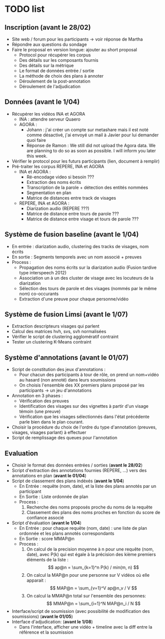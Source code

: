 # TODO list

## Inscription (avant le 28/02)
- Site web / forum pour les participants -> voir réponse de Martha
- Répondre aux questions du sondage
- Faire le proposal en version longue: ajouter au short proposal
	* Protocol pour récupérer les corpus
	* Des détails sur les composants fournis
	* Des détails sur la métrique
	* Le format de données entrée / sortie
	* La méthode de choix des plans à annoter
	* Déroulement de la post-annotation
	* Déroulement de l'adjudication

## Données (avant le 1/04)
- Récupérer les vidéos INA et AGORA
	* INA : attendre serveur Quaero
	* AGORA : 
		+ Johann : j'ai créer un compte sur metashare mais il est noté comme désactivé, j'ai envoyé un mail à Javier pour lui demander quoi faire
		+ Réponse de Ramon : We still did not upload the Agora data. We are planning to do so as soon as possible. I will inform you later this week.
- Vérifier le protocol pour les futurs participants (lien, document à remplir)
- Pré-traiter les corpus REPERE, INA et AGORA
	* INA et AGORA : 
		+ Ré-encodage video si besoin ???
		+ Extraction des noms écrits
		+ Transcription de la parole + détection des entités nommées
		+ Segmentation en plan
		+ Matrice de distances entre track de visages 
	* REPERE, INA et AGORA : 
		+ Diarization audio (REPERE ???)
		+ Matrice de distance entre tours de parole ???
		+ Matrice de distance entre visage et tours de parole ???

## Système de fusion baseline (avant le  1/04)
- En entrée : diarization audio, clustering des tracks de visages, nom écrits
- En sortie : Segments temporels avec un nom associé + preuves
- Process :
    * Propagation des noms écrits sur la diarization audio (Fusion tardive type interspeech 2012)
    * Association un à un des cluster de visage avec les locuteurs de la diarization
    * Sélection des tours de parole et des visages (nommés par le même nom) co-occurants
    * Extraction d'une preuve pour chaque personne/vidéo

## Système de fusion Limsi (avant le 1/07)
- Extraction descripteurs visages qui parlent
- Calcul des matrices hvh, svs, svh normalisées
- Vérifier le script de clustering agglomératif contraint
- Tester un clustering K-Means contraint

## Système d'annotations (avant le 01/07)
- Script de constitution des jeux d'annotations :
	* Pour chacun des participants à tour de rôle, on prend un nom+vidéo au hasard (non annoté) dans leurs soumissions
	* On choisis l'ensemble des XX premiers plans proposé par les participants -> un jeu d'annotations 
- Annotation en 3 phases :
	* Vérification des preuves
	* Identification des visages sur des vignettes à partir d'un visage témoin (une preuve)
	* Vérification que les visages sélectionnés dans l'état précédente parle bien dans le plan courant.
- Choisir la procédure du choix de l'ordre du type d'annotation (preuves, visages, visages parlant) à effectuer 
- Script de remplissage des queues pour l'annotation

## Evaluation
- Choisir le format des données entrées / sorties (**avant le 28/02**)
- Script d'extraction des annotations fournies (REPERE, ...) vers des annotations en plan (**avant le 01/04**)
- Script de classement des plans indéxés  (**avant le 1/04**)
    * En Entrée : requête (nom, date), et la liste des plans annotés par un participant
    * En Sortie : Liste ordonnée de plan
    * Process : 
    	1. Recherche des noms proposés proche du noms de la requête
    	2. Classement des plans des noms proches en fonction du score de confiance associé
- Script d'évaluation  (**avant le 1/04**)
	* En Entrée : pour chaque requête (nom, date) : une liste de plan ordonnée et les plans annotés correspondants
	* En Sortie : score MMAP@n
	* Process : 
		1. On calcul de la precision moyenne à n pour une requête (nom, date), avec P(k) qui est égale à la précision des kième premiers éléments de la liste :
$$ ap@n = \sum_{k=1}^n P(k) / min(m, n)  $$
		2. On calcul la MAP@n pour une personne sur V vidéos où elle apparait :
$$ MAP@n = \sum_{v=1}^V ap@n_v / V $$
		3. On calcul la MMAP@n total sur l'ensemble des personnes:
$$ MMAP@n = \sum_{i=1}^N MAP@n_i / N $$
- Interface/script de soumission (avec possibilité de modification des soumissions) (**avant le 01/05**)
- Interface d'adjudication: (**avant le 1/08**)
	* Dans l'interface, afficher une vidéo + timeline avec la diff entre la référence et la soumission
	







